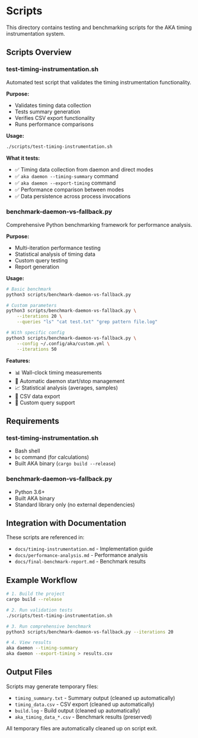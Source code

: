 # Scripts

This directory contains testing and benchmarking scripts for the AKA timing instrumentation system.

## Scripts Overview

### test-timing-instrumentation.sh
Automated test script that validates the timing instrumentation functionality.

**Purpose:**
- Validates timing data collection
- Tests summary generation
- Verifies CSV export functionality
- Runs performance comparisons

**Usage:**
```bash
./scripts/test-timing-instrumentation.sh
```

**What it tests:**
- ✅ Timing data collection from daemon and direct modes
- ✅ `aka daemon --timing-summary` command
- ✅ `aka daemon --export-timing` command  
- ✅ Performance comparison between modes
- ✅ Data persistence across process invocations

### benchmark-daemon-vs-fallback.py
Comprehensive Python benchmarking framework for performance analysis.

**Purpose:**
- Multi-iteration performance testing
- Statistical analysis of timing data
- Custom query testing
- Report generation

**Usage:**
```bash
# Basic benchmark
python3 scripts/benchmark-daemon-vs-fallback.py

# Custom parameters
python3 scripts/benchmark-daemon-vs-fallback.py \
    --iterations 20 \
    --queries "ls" "cat test.txt" "grep pattern file.log"

# With specific config
python3 scripts/benchmark-daemon-vs-fallback.py \
    --config ~/.config/aka/custom.yml \
    --iterations 50
```

**Features:**
- 📊 Wall-clock timing measurements
- 🔄 Automatic daemon start/stop management
- 📈 Statistical analysis (averages, samples)
- 📄 CSV data export
- 🎯 Custom query support

## Requirements

### test-timing-instrumentation.sh
- Bash shell
- `bc` command (for calculations)
- Built AKA binary (`cargo build --release`)

### benchmark-daemon-vs-fallback.py
- Python 3.6+
- Built AKA binary
- Standard library only (no external dependencies)

## Integration with Documentation

These scripts are referenced in:
- `docs/timing-instrumentation.md` - Implementation guide
- `docs/performance-analysis.md` - Performance analysis
- `docs/final-benchmark-report.md` - Benchmark results

## Example Workflow

```bash
# 1. Build the project
cargo build --release

# 2. Run validation tests
./scripts/test-timing-instrumentation.sh

# 3. Run comprehensive benchmark
python3 scripts/benchmark-daemon-vs-fallback.py --iterations 20

# 4. View results
aka daemon --timing-summary
aka daemon --export-timing > results.csv
```

## Output Files

Scripts may generate temporary files:
- `timing_summary.txt` - Summary output (cleaned up automatically)
- `timing_data.csv` - CSV export (cleaned up automatically)
- `build.log` - Build output (cleaned up automatically)
- `aka_timing_data_*.csv` - Benchmark results (preserved)

All temporary files are automatically cleaned up on script exit. 